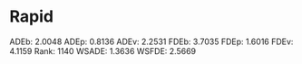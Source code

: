 # Rapid

ADEb: 2.0048
ADEp: 0.8136
ADEv: 2.2531
FDEb: 3.7035
FDEp: 1.6016
FDEv: 4.1159
Rank: 1140
WSADE: 1.3636
WSFDE: 2.5669
